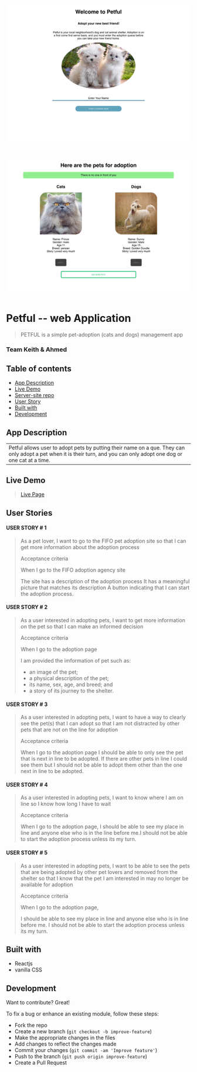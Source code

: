 
# ![WebApp](https://github.com/thinkful-ei-firefly/petful-client-keith-ahmed/blob/master/images/landingPage.png?raw=true)

# ![WebApp](https://github.com/thinkful-ei-firefly/petful-client-keith-ahmed/blob/master/images/adoptPage.png?raw=true)

# Petful -- web Application

> PETFUL is a simple pet-adoption (cats and dogs) management app
### Team Keith & Ahmed
## Table of contents

- [App Description](#app-description)
- [Live Demo](#live-demo)
- [Server-site repo](https://github.com/thinkful-ei-firefly/petful-server-keith-ahmed)
- [User Story](#user-story)
- [Built with](#build-with)
- [Development](#development)




## App Description

<table>
<tr>
<td>
  Petful allows user to adopt pets by putting their name on a que. They can only adopt a pet when it is their turn, and you can only adopt one dog or one cat at a time.
</td>
</tr>
</table>

## Live Demo

> [Live Page](https://petful-client-keith-ahmed.now.sh/ )


## User Stories

#### USER STORY # 1
> As a pet lover, I want to go to the FIFO pet adoption site so that I can get more information about the adoption process
>
> Acceptance criteria
>
> When I go to the FIFO adoption agency site
>
> The site has a description of the adoption process It has a meaningful picture that matches its description A button indicating that I can start the adoption process.

#### USER STORY # 2
>As a user interested in adopting pets, I want to get more information on the pet so that I can make an informed decision
>
>Acceptance criteria
>
>When I go to the adoption page 
>
>I am provided the imformation of pet such as:
>* an image of the pet;
>* a physical description of the pet;
>* its name, sex, age, and breed; and
>* a story of its journey to the shelter.

#### USER STORY # 3

>As a user interested in adopting pets, I want to have a way to clearly see the pet(s) that I can adopt so that I am not distracted by other pets that are not on the line for adoption
>
>Acceptance criteria
>
>When I go to the adoption page I should be able to only see the pet that is next in line to be adopted. If there are other pets in line I could see them but I should not be able to adopt them other than the one next in line to be adopted.

####  USER STORY # 4

>As a user interested in adopting pets, I want to know where I am on line so I know how long I have to wait
>
>Acceptance criteria
>
>When I go to the adoption page, I should be able to see my place in line and anyone else who is in the line before me.I should not be able to start the adoption process unless its my turn.

#### USER STORY # 5

>As a user interested in adopting pets, I want to be able to see the pets that are being adopted by other pet lovers and removed from the shelter so that I know that the pet I am interested in may no longer be available for adoption
>
>Acceptance criteria
>
>When I go to the adoption page, 
>
>I should be able to see my place in line and anyone else who is in line before me. I should not be able to start the adoption process unless its my turn.


## Built with

- Reactjs
- vanilla CSS


## Development

Want to contribute? Great!

To fix a bug or enhance an existing module, follow these steps:

- Fork the repo
- Create a new branch (`git checkout -b improve-feature`)
- Make the appropriate changes in the files
- Add changes to reflect the changes made
- Commit your changes (`git commit -am 'Improve feature'`)
- Push to the branch (`git push origin improve-feature`)
- Create a Pull Request